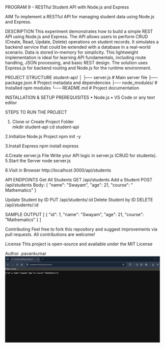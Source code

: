 PROGRAM 9 – RESTful Student API with Node.js and Express

AIM
To implement a RESTful API for managing student data using Node.js and Express.

DESCRIPTION
This experiment demonstrates how to build a simple REST API using Node.js and Express. The API allows users to perform CRUD (Create, Read, Update, Delete) operations on student records. It simulates a backend service that could be extended with a database in a real-world scenario. Data is stored in-memory for simplicity. This lightweight implementation is ideal for learning API fundamentals, including route handling, JSON processing, and basic REST design. The solution uses Express.js for backend routing and Node.js for the runtime environment.

PROJECT STRUCTURE
student-api/
│
├── server.js # Main server file
├── package.json # Project metadata and dependencies
├── node_modules/ # Installed npm modules
└── README.md # Project documentation

 

INSTALLATION & SETUP
PREREQUISITES
•	Node.js
•	VS Code or any text editor

STEPS TO RUN THE PROJECT
1. Clone or Create Project Folder  
   mkdir student-api
   cd student-api

2.Initialize Node.js Project
npm init -y

3.Install Express
npm install express

4.Create server.js File
Write your API logic in server.js (CRUD for students).
5.Start the Server
node server.js

6.Visit in Browser
http://localhost:3000/api/students

API ENDPOINTS
Get All Students
GET /api/students
Add a Student
POST /api/students
Body:
{
  "name": "Swayam",
  "age": 21,
  "course": " Mathematics"
}

Update Student by ID
PUT /api/students/:id
Delete Student by ID
DELETE /api/students/:id

SAMPLE OUTPUT
[
  {
    "id": 1,
    "name": "Swayam",
    "age": 21,
    "course": "Mathematics"
  }
]

Contributing
Feel free to fork this repository and suggest improvements via pull requests. All contributions are welcome!

License
This project is open-source and available under the MIT License

Author
.pavankumar
![alt text](image.png)

